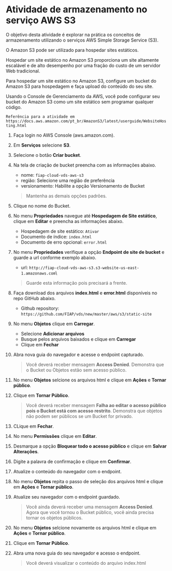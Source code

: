 # Atividade de armazenamento no serviço AWS S3 #

O objetivo desta atividade é explorar na prática os conceitos de armazenamento utilizando o serviços AWS Simple Storage Service (S3). 

O Amazon S3 pode ser utilizado para hospedar sites estáticos.

Hospedar um site estático no Amazon S3 proporciona um site altamente escalável e de alto desempenho por uma fração do custo de um servidor Web tradicional.

Para hospedar um site estático no Amazon S3, configure um bucket do Amazon S3 para hospedagem e faça upload do conteúdo do seu site.

Usando o Console de Gerenciamento da AWS, você pode configurar seu bucket do Amazon S3 como um site estático sem programar qualquer código.

`Referência para a atividade em https://docs.aws.amazon.com/pt_br/AmazonS3/latest/userguide/WebsiteHosting.html`


1. Faça login no AWS Console (aws.amazon.com).

3. Em **Serviços** selecione **S3**.

4. Selecione o botão **Criar bucket**.

5. Na tela de criação de bucket preencha com as informações abaixo.

   - nome: `fiap-cloud-vds-aws-s3`
   - região: Selecione uma região de preferência
   - versionamento: Habilite a opção Versionamento de Bucket
   

   > Mantenha as demais opções padrões. 

6. Clique no nome do Bucket.

7. No menu **Propriedades** navegue até **Hospedagem de Site estático**, clique em **Editar** e preencha as informações abaixo.

   - Hospedagem de site estático: `Ativar`
   - Documento de índice: `index.html`
   - Documento de erro opcional: `error.html`

8. No menu **Propriedades** verifique a opção **Endpoint de site de bucket** e guarde a url conforme exemplo abaixo.

   - url: `http://fiap-cloud-vds-aws-s3.s3-website-us-east-1.amazonaws.com`\

   > Guarde esta informação pois precisará a frente.

9. Faça download dos arquivos **index.html** e **error.html** disponíveis no repo GitHub abaixo.
 
   - Github repository: `https://github.com/FIAP/vds/new/master/aws/s3/static-site`

10. No menu **Objetos** clique em **Carregar**.

    - Selecione **Adicionar arquivos**
    - Busque pelos arquivos baixados e clique em **Carregar**
    - Clique em **Fechar**

11. Abra nova guia do navegador e acesse o endpoint capturado.

    > Você deverá receber mensagem **Access Denied**.
    > Demonstra que o Bucket ou Objetos estão sem acesso público. 

12. No menu **Objetos** selcione os arquivos html e clique em **Ações** e **Tornar público**.

13. Clique em **Tornar Público**.

    > Você deverá receber mensagem **Falha ao editar o acesso público pois o Bucket está com acesso restrito**. 
    > Demonstra que objetos não podem ser públicos se um Bucket for privado. 

14. CLique em **Fechar**.

15. No menu **Permissões** clique em **Editar**.

16. Desmarque a opção **Bloquear todo o acesso público** e clique em **Salvar Alterações**.

17. Digite a palavra de confirmação e clique em **Confirmar**.

18. Atualize o conteúdo do navegador com o endpoint.

19. No menu **Objetos** repita o passo de seleção dos arquivos html e clique em **Ações** e **Tornar público**.

20. Atualize seu navegador com o endpoint guardado.

    > Você ainda deverá receber uma mensagem **Access Denied**. 
    > Agora que você tornou o Bucket público, você ainda precisa tornar os objetos públicos. 

21. No menu **Objetos** selcione novamente os arquivos html e clique em **Ações** e **Tornar público**.

22. Clique em **Tornar Público**.

23. Abra uma nova guia do seu navegador e acesso o endpoint.

    > Você deverá visualizar o conteúdo do arquivo index.html 
